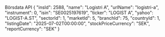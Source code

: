 Börsdata API
  {
    "insId": 2588,
    "name": "Logistri A",
    "urlName": "logistri-a",
    "instrument": 0,
    "isin": "SE0025197619",
    "ticker": "LOGIST A",
    "yahoo": "LOGIST-A.ST",
    "sectorId": 1,
    "marketId": 5,
    "branchId": 75,
    "countryId": 1,
    "listingDate": "2025-07-02T00:00:00",
    "stockPriceCurrency": "SEK",
    "reportCurrency": "SEK"
  }